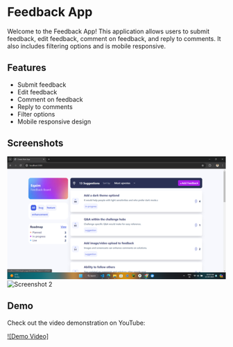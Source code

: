 # Feedback App

Welcome to the Feedback App! This application allows users to submit feedback, edit feedback, comment on feedback, and reply to comments. It also includes filtering options and is mobile responsive.

## Features

- Submit feedback
- Edit feedback
- Comment on feedback
- Reply to comments
- Filter options
- Mobile responsive design

## Screenshots

![Screenshot 1](/app/assets/screenshots/1.png)
![Screenshot 2](/path/to/screenshot2.png)

## Demo

Check out the video demonstration on YouTube:

[![Demo Video]](https://www.youtube.com/watch?v=BWZ8vCWLkrQ)


